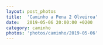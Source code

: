```yaml
---
layout: post_photos
title:  'Caminho a Pena 2 Olveiroa'
date:   2019-05-06 20:00:00 +0200
category: caminho
photos: 'photos/caminho/2019-05-06'
---
```


